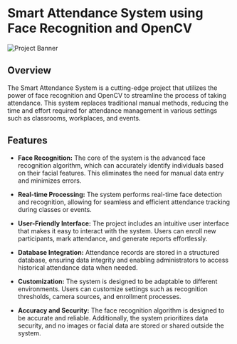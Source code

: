 # Smart Attendance System using Face Recognition and OpenCV

![Project Banner](link_to_your_banner_image)

## Overview

The Smart Attendance System is a cutting-edge project that utilizes the power of face recognition and OpenCV to streamline the process of taking attendance. This system replaces traditional manual methods, reducing the time and effort required for attendance management in various settings such as classrooms, workplaces, and events.

## Features

- **Face Recognition:** The core of the system is the advanced face recognition algorithm, which can accurately identify individuals based on their facial features. This eliminates the need for manual data entry and minimizes errors.

- **Real-time Processing:** The system performs real-time face detection and recognition, allowing for seamless and efficient attendance tracking during classes or events.

- **User-Friendly Interface:** The project includes an intuitive user interface that makes it easy to interact with the system. Users can enroll new participants, mark attendance, and generate reports effortlessly.

- **Database Integration:** Attendance records are stored in a structured database, ensuring data integrity and enabling administrators to access historical attendance data when needed.

- **Customization:** The system is designed to be adaptable to different environments. Users can customize settings such as recognition thresholds, camera sources, and enrollment processes.

- **Accuracy and Security:** The face recognition algorithm is designed to be accurate and reliable. Additionally, the system prioritizes data security, and no images or facial data are stored or shared outside the system.


